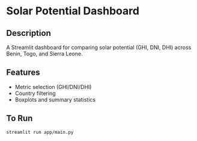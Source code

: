 # Solar Potential Dashboard

## Description
A Streamlit dashboard for comparing solar potential (GHI, DNI, DHI) across Benin, Togo, and Sierra Leone.

## Features
- Metric selection (GHI/DNI/DHI)
- Country filtering
- Boxplots and summary statistics

## To Run
```bash
streamlit run app/main.py